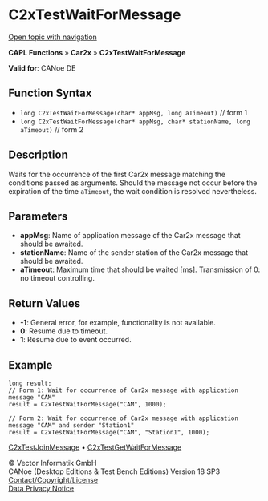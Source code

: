 # C2xTestWaitForMessage

[Open topic with navigation](../../../../../CANoeDEFamily.htm#Topics/CAPLFunctions/Car2x/Functions/CAPLfunctionC2xTestWaitForMessage.md)

**CAPL Functions** » **Car2x** » **C2xTestWaitForMessage**

**Valid for**: CANoe DE

## Function Syntax

- `long C2xTestWaitForMessage(char* appMsg, long aTimeout)` // form 1
- `long C2xTestWaitForMessage(char* appMsg, char* stationName, long aTimeout)` // form 2

## Description

Waits for the occurrence of the first Car2x message matching the conditions passed as arguments. Should the message not occur before the expiration of the time `aTimeout`, the wait condition is resolved nevertheless.

## Parameters

- **appMsg**: Name of application message of the Car2x message that should be awaited.
- **stationName**: Name of the sender station of the Car2x message that should be awaited.
- **aTimeout**: Maximum time that should be waited [ms]. Transmission of 0: no timeout controlling.

## Return Values

- **-1**: General error, for example, functionality is not available.
- **0**: Resume due to timeout.
- **1**: Resume due to event occurred.

## Example

```plaintext
long result;
// Form 1: Wait for occurrence of Car2x message with application message "CAM"
result = C2xTestWaitForMessage("CAM", 1000);

// Form 2: Wait for occurrence of Car2x message with application message "CAM" and sender "Station1"
result = C2xTestWaitForMessage("CAM", "Station1", 1000);
```

[C2xTestJoinMessage](CAPLfunctionC2xTestJoinMessage.md) • [C2xTestGetWaitForMessage](CAPLfunctionC2xTestGetWaitForMessage.md)

© Vector Informatik GmbH  
CANoe (Desktop Editions & Test Bench Editions) Version 18 SP3  
[Contact/Copyright/License](../../../Shared/ContactCopyrightLicense.md)  
[Data Privacy Notice](https://www.vector.com/int/en/company/get-info/privacy-policy/)